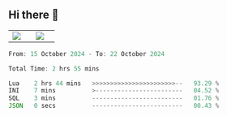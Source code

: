 ## Hi there 👋

<p align="center">
  <table align="center">
  <tr border="none">
  <td width="35%" align="center">
    <img  align="center"  src="http://github-profile-summary-cards.vercel.app/api/cards/stats?username=ricepunk&theme=github_dark" />
  </td>
    
  <td width="65%" align="center">
    <img  align="center"  src="http://github-profile-summary-cards.vercel.app/api/cards/profile-details?username=ricepunk&theme=github_dark" />
  </td>
  </tr>
  </table>
</p>

<!--START_SECTION:waka-->

```typescript
From: 15 October 2024 - To: 22 October 2024

Total Time: 2 hrs 55 mins

Lua    2 hrs 44 mins   >>>>>>>>>>>>>>>>>>>>>>>--   93.29 %
INI    7 mins          >------------------------   04.52 %
SQL    3 mins          -------------------------   01.76 %
JSON   0 secs          -------------------------   00.43 %
```

<!--END_SECTION:waka-->
